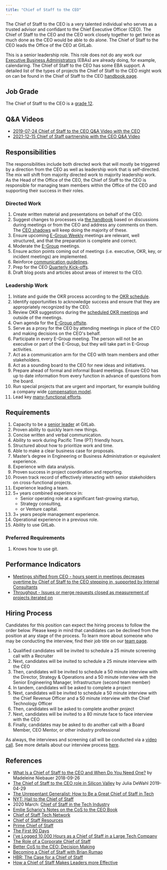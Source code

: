 ```yaml
---
title: "Chief of Staff to the CEO"
---
```


The Chief of Staff to the CEO is a very talented individual who serves as a trusted advisor and confidant to the Chief Executive Officer (CEO). The Chief of Staff to the CEO and the CEO work closely together to get twice as much done as the CEO would be able to do alone. The Chief of Staff to the CEO leads the Office of the CEO at GitLab.

This is a senior leadership role. This role does not do any work our [Executive Business Administrators](/job-families/people-group/executive-business-administrator/) (EBAs) are already doing, for example, calendaring. The Chief of Staff to the CEO has some EBA support. A detailed list of the types of projects the Chief of Staff to the CEO might work on can be found in the Chief of Staff to the CEO [handbook page](/handbook/ceo/office-of-the-ceo/#what-projects-does-the-cost-work-on).

## Job Grade

The Chief of Staff to the CEO is a [grade 12](/handbook/total-rewards/compensation/compensation-calculator/#gitlab-job-grades).

## Q&A Videos

- [2019-07-24 Chief of Staff to the CEO Q&A Video with the CEO](https://youtu.be/uUwmlJfim6U)
- [2021-12-15 Chief of Staff partnership with the CEO Q&A Video](https://youtu.be/jdlNhxFTAnM)

## Responsibilities

The responsibilities include both directed work that will mostly be triggered by a direction from the CEO as well as leadership work that is self-directed. The mix will shift from majority directed work to majority leadership work. As the Head of the Office of the CEO, the Chief of Staff to the CEO is responsible for managing team members within the Office of the CEO and supporting their success in their roles.

### Directed Work

1. Create written material and presentations on behalf of the CEO.
1. Suggest changes to processes via [the handbook](/handbook/about/handbook-usage/) based on discussions during meetings or from the CEO and address any comments on them. The [CEO shadows](/handbook/ceo/shadow/) will keep doing the majority of these.
1. Ensure upcoming [E-Group Weekly](/handbook/company/e-group-weekly/) meetings are relevant, well structured, and that the preparation is complete and correct.
1. Moderate the [E-Group](/handbook/company/structure/#e-group) meetings.
1. Ensure action points coming out of meetings (i.e. executive, OKR, key, or incident meetings) are implemented.
1. Reinforce [communication guidelines](/handbook/communication/).
1. Prep for the CEO [Quarterly Kick-offs](handbook/company/gitlab-all-company-meetings/#quarterly-kickoff).
1. Draft blog posts and articles about areas of interest to the CEO.

### Leadership Work

1. Initiate and guide the OKR process according to the [OKR schedule](/handbook/company/okrs/#schedule).
1. Identify opportunities to acknowledge success and ensure that they are appropriately recognized by the CEO.
1. Review OKR suggestions during the [scheduled OKR meetings](/handbook/company/okrs/#schedule) and outside of the meetings.
1. Own agenda for the [E-Group offsite](/handbook/company/offsite/).
1. Serve as a proxy for the CEO by attending meetings in place of the CEO and making decisions on the CEO's behalf.
1. Participate in every E-Group meeting. The person will not be an executive or part of the E-Group, but they will take part in E-Group activities.
1. Act as a communication arm for the CEO with team members and other stakeholders.
1. Act as a sounding board to the CEO for new ideas and initiatives.
1. Prepare ahead of formal and informal Board meetings. Ensure CEO has up to date information from every function in advance of questions from the board.
1. Run special projects that are urgent and important, for example building a company wide [compensation model](/handbook/total-rewards/compensation/compensation-calculator/).
1. Lead key [many-functional efforts](/handbook/ceo/office-of-the-ceo/#many-functional).

## Requirements

1. Capacity to be a [senior leader](/handbook/company/structure/#senior-leaders) at GitLab.
1. Proven ability to quickly learn new things.
1. Concise written and verbal communication.
1. Ability to work during Pacific Time (PT) friendly hours.
1. Structured about how to prioritize work and time.
1. Able to make a clear business case for proposals.
1. Master’s degree in Engineering or Business Administration or equivalent experience.
1. Experience with data analysis.
1. Proven success in project coordination and reporting.
1. Proven track record of effectively interacting with senior stakeholders on cross-functional projects.
1. Experience leading a team.
1. 5+ years combined experience in:
   - Senior operating role at a significant fast-growing startup,
   - Strategy consulting,
   - or Venture capital.
1. 3+ years people management experience.
1. Operational experience in a previous role.
1. Ability to use GitLab.

### Preferred Requirements

1. Knows how to use git.

## Performance Indicators

- [Meetings shifted from CEO - hours spent in meetings decreases overtime by Chief of Staff to the CEO stepping in, supported by Internal Consultants](/handbook/ceo/office-of-the-ceo/performance-indicators/#executive-time-for-the-ceo)
- [Throughput - Issues or merge requests closed as measurement of projects iterated on](/handbook/ceo/office-of-the-ceo/performance-indicators/#throughput-for-the-cost)

## Hiring Process

Candidates for this position can expect the hiring process to follow the order below. Please keep in mind that candidates can be declined from the position at any stage of the process. To learn more about someone who may be conducting the interview, find their job title on our [team page](/handbook/company/team/).

   1. Qualified candidates will be invited to schedule a 25 minute screening call with a Recruiter
   1. Next, candidates will be invited to schedule a 25 minute interview with the CEO
   1. Then, candidates will be invited to schedule a 50 minute interview with the Director, Strategy & Operations and a 50 minute interview with the Senior Engineering Manager, Infrastructure (second team member)
   1. In tandem, candidates will be asked to complete a project
   1. Next, candidates will be invited to schedule a 50 minute interview with the Chief Revenue Officer and a 50 minute interview with the Chief Technology Officer
   1. Then, candidates will be asked to complete another project
   1. Next, candidates will be invited to a 80 minute face to face interview with the CEO
   1. Finally, candidates may be asked to do another call with a Board Member, CEO Mentor, or other industry professional

As always, the interviews and screening call will be conducted via a [video call](/handbook/communication/#video-calls). See more details about our interview process [here](/handbook/hiring/interviewing/).

## References

- [What Is a Chief of Staff to the CEO and When Do You Need One?](https://www.bridgespan.org/insights/library/careers/chief-of-staff-role#sidebar-two) by Madeleine Niebauer 2018-09-26
- [The Chief of Staff to the CEO role in Silicon Valley](https://medium.com/@juliadewahl/the-chief-of-staff-role-in-silicon-valley-182eb93e636e) by Julia DeWahl 2019-04-29
- [The Unrepentant Generalist: How to Be a Great Chief of Staff in Tech](http://www.nehrlich.com/blog/2019/10/31/how-to-be-a-great-chief-of-staff-in-tech/)
- [NYT: Hail to the Chief of Staff](https://www.nytimes.com/2019/11/07/style/what-does-a-chief-of-staff-do.html)
- 2020 March: [Chief of Staff in the Tech Industry](https://medium.com/@alexismonville/chief-of-staff-in-the-tech-industry-c7dc3a43dae6)
- [Emilie Schario's Notes on the CoS to the CEO Book](https://docs.google.com/document/d/1ZjWmqhv78eic57gxR825FvC9GMHo91pYakb3Jc7ximU/edit?usp=sharing)
- [Chief of Staff Tech Network](https://costechnetwork.com/)
- [Chief of Staff Resources](https://www.chiefofstaff.expert)
- [Prime Chief of Staff](https://primechiefofstaff.com)
- [The First 90 Days](https://medium.com/@robdickins/a-90-day-impact-plan-for-a-new-chief-of-staff-97768d9b04bd)
- [I’ve Logged 10,000 Hours as a Chief of Staff in a Large Tech Company](https://medium.com/@robdickins/ive-logged-10-000-hours-as-a-chief-of-staff-in-a-large-tech-company-here-s-my-pov-on-the-role-7c4aa095f5e8)
- [The Role of a Corporate Chief of Staff](https://medium.com/cos-tech-forum/part-1-the-role-of-a-corporate-chief-of-staff-8db0142318f1)
- [Better CoS to the CEO: Decision Making](https://medium.com/@robdickins/better-cos-decision-making-5d97d14152e3)
- [Becoming a Chief of Staff with Brian Rumao](https://www.linkedin.com/learning/become-a-chief-of-staff-with-brian-rumao)
- [HBR: The Case for a Chief of Staff](https://hbr.org/2020/05/the-case-for-a-chief-of-staff)
- [How a Chief of Staff Makes Leaders more Effective](https://www.inc.com/inc-masters/how-a-chief-of-staff-makes-leaders-more.html)
